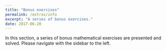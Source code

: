 ```yaml
---
title: "Bonus exercises"
permalink: /extras/info
excerpt: "A series of bonus exercises."
date: 2017-06-20
---
```


In this section, a series of bonus mathematical exercises are presented and solved.
Please navigate with the sidebar to the left.
